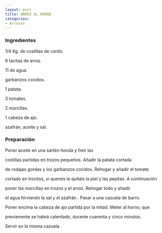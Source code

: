 ```yaml
---
layout: post
title: ARROZ AL HORNO
categories:
- Arroces
---
```

<h3>Ingredientes</h3>
1/4 Kg. de costillas de cerdo.

6 tacitas de arroz.

11 de agua.

garbanzos cocidos.

1 patata.

3 tomates.

2 morcillas.

1 cabeza de ajo.

azafrán, aceite y sal.

<h3>Preparación</h3>
Poner aceite en una sartén honda y freir las

costillas partidas en trozos pequeños. Añadir la patata cortada

de rodajas gordas y los garbanzos cocidos. Rehogar y añadir el tomate

cortado en trocitos, si quereis le quitais la piel y las pepitas. A continuación

poner las morcillas en trozos y el arroz. Rehogar todo y añadir

el agua hirviendo la sal y el azafrán . Pasar a una cazuela de barro.

Poner encima la cabeza de ajo partida por la mitad. Meter al horno, que

previamente se habrá calentado, durante cuarenta y cinco minutos.

Servir en la misma cazuela.